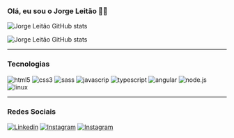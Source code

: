 ### Olá, eu sou o Jorge Leitão 🖐🏻



![Jorge Leitão GitHub stats](https://github-readme-stats.vercel.app/api?username=jorgeleitao&show_icons=true&theme=radical)

![Jorge Leitão GitHub stats](https://github-readme-stats.vercel.app/api/top-langs/?username=jorgeleitao&theme=blue-green)

<hr>

### Tecnologias 

<div style="display: inline_block">
    <img align="center" alt="html5" src="https://img.shields.io/badge/HTML5-E34F26?style=for-the-badge&logo=html5&logoColor=white "/>
    <img align="center" alt="css3" src="https://img.shields.io/badge/CSS3-1572B6?style=for-the-badge&logo=css3&logoColor=white "/>
    <img align="center" alt="sass" src="https://img.shields.io/badge/Sass-CC6699?style=for-the-badge&logo=sass&logoColor=white"/>
    <img align="center" alt="javascrip" src="https://img.shields.io/badge/JavaScript-F7DF1E?style=for-the-badge&logo=javascript&logoColor=black"/>
    <img align="center" alt="typescript" src="https://img.shields.io/badge/TypeScript-007ACC?style=for-the-badge&logo=typescript&logoColor=white"/>
    <img align="center" alt="angular" src="https://img.shields.io/badge/Angular-DD0031?style=for-the-badge&logo=angular&logoColor=white"/>
    <img align="center" alt="node.js" src="https://img.shields.io/badge/Node.js-43853D?style=for-the-badge&logo=node.js&logoColor=white"/>
    <img align="center" alt="linux" src="https://img.shields.io/badge/Linux-FCC624?style=for-the-badge&logo=linux&logoColor=black"/>
</div>

<hr>

### Redes Sociais 

[![Linkedin](https://img.shields.io/badge/LinkedIn-0077B5?style=for-the-badge&logo=linkedin&logoColor=white
)](https://www.linkedin.com/in/jorgegleitao/)
[![Instagram](https://img.shields.io/badge/Instagram-E4405F?style=for-the-badge&logo=instagram&logoColor=white
)](https://www.instagram.com/leitaoo_)
[![Instagram](https://img.shields.io/badge/Gmail-D14836?style=for-the-badge&logo=gmail&logoColor=white
)](mailto:jorgeleitao08@gmail.com)
